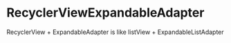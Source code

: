 # RecyclerViewExpandableAdapter
RecyclerView + ExpandableAdapter is like listView + ExpandableListAdapter
